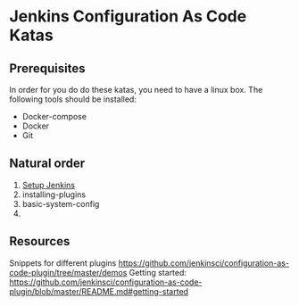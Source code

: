 # Jenkins Configuration As Code Katas

## Prerequisites

In order for you do do these katas, you need to have a linux box.
The following tools should be installed:

* Docker-compose
* Docker
* Git

## Natural order

1. [Setup Jenkins](setup-jenkins/README.md)
1. installing-plugins
1. basic-system-config
1. 

## Resources

Snippets for different plugins https://github.com/jenkinsci/configuration-as-code-plugin/tree/master/demos
Getting started: https://github.com/jenkinsci/configuration-as-code-plugin/blob/master/README.md#getting-started
